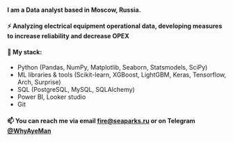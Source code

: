 #### I am a Data analyst based in Moscow, Russia.

#### :zap: Analyzing electrical equipment operational data, developing measures to increase reliability and decrease OPEX

#### :telescope: My stack:
- Python (Pandas, NumPy, Matplotlib, Seaborn, Statsmodels, SciPy)
- ML libraries & tools (Scikit-learn, XGBoost, LightGBM, Keras, Tensorflow, Arch, Surprise)
- SQL (PostgreSQL, MySQL, SQLAlchemy)
- Power BI, Looker studio
- Git

#### :mailbox: You can reach me via email [fire@seaparks.ru](mailto:fire@seaparks.ru) or on Telegram [@WhyAyeMan](https://t.me/WhyAyeMan)
